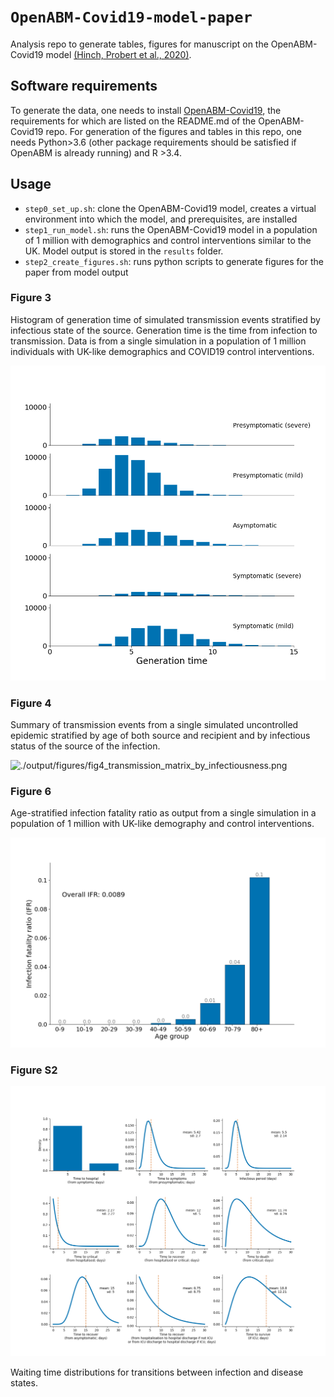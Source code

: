 # `OpenABM-Covid19-model-paper`

Analysis repo to generate tables, figures for manuscript on the OpenABM-Covid19 model [(Hinch, Probert et al., 2020)](https://www.medrxiv.org/content/10.1101/2020.09.16.20195925v1).  

## Software requirements

To generate the data, one needs to install [OpenABM-Covid19](https://github.com/BDI-pathogens/OpenABM-Covid19), the requirements for which are listed on the README.md of the OpenABM-Covid19 repo.  For generation of the figures and tables in this repo, one needs Python>3.6 (other package requirements should be satisfied if OpenABM is already running) and R >3.4.  


## Usage

* `step0_set_up.sh`: clone the OpenABM-Covid19 model, creates a virtual environment into which the model, and prerequisites, are installed
* `step1_run_model.sh`: runs the OpenABM-Covid19 model in a population of 1 million with demographics and control interventions similar to the UK.  Model output is stored in the `results` folder.  
* `step2_create_figures.sh`: runs python scripts to generate figures for the paper from model output




### Figure 3

Histogram of generation time of simulated transmission events stratified by infectious state of the source.  Generation time is the time from infection to transmission.  Data is from a single simulation in a population of 1 million individuals with UK-like demographics and COVID19 control interventions.  

![./output/figures/figure_3.png](./output/figures/figure_3.png)


### Figure 4

Summary of transmission events from a single simulated uncontrolled epidemic stratified by age of both source and recipient and by infectious status of the source of the infection.

![./output/figures/fig4_transmission_matrix_by_infectiousness.png](./output/figures/fig4_transmission_matrix_by_infectiousness.png)


### Figure 6

Age-stratified infection fatality ratio as output from a single simulation in a population of 1 million with UK-like demography and control interventions.  


![./output/figures/fig6_ifr.png](./figures/fig6_ifr.png)


### Figure S2


![./output/figures/figS2_waiting_time_distributions.png](./output/figures/figS2_waiting_time_distributions.png)

Waiting time distributions for transitions between infection and disease states.
